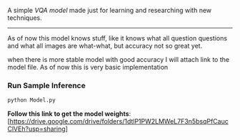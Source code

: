 A simple *VQA model* made just for learning and researching with new techniques.

---

As of now this model knows stuff, like it knows what all question questions and what all images are what-what, but accuracy not so great yet. 

when there is more stable model with good accuracy I will attach link to the model file. As of now this is very basic implementation
### Run Sample Inference

```bash
python Model.py
```

**Follow this link to get the model weights**: [https://drive.google.com/drive/folders/1dtlP1PW2LMWeL7F3n5bsqPfCaucClVEh?usp=sharing]